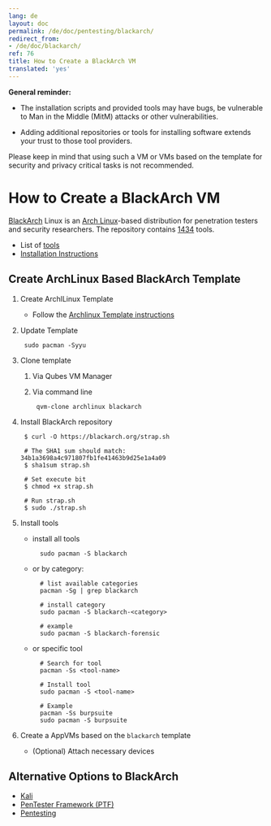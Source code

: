 ```yaml
---
lang: de
layout: doc
permalink: /de/doc/pentesting/blackarch/
redirect_from:
- /de/doc/blackarch/
ref: 76
title: How to Create a BlackArch VM
translated: 'yes'
---
```


**General reminder:**

- The installation scripts and provided tools may have bugs, be vulnerable to Man in the Middle (MitM) attacks or other vulnerabilities.

- Adding additional repositories or tools for installing software extends your trust to those tool providers.

Please keep in mind that using such a VM or VMs based on the template for security and privacy critical tasks is not recommended.  

How to Create a BlackArch VM
============================

[BlackArch](https://www.blackarch.org) Linux is an [Arch Linux](https://www.archlinux.org)-based distribution for penetration testers and security researchers. The repository contains [1434](https://www.blackarch.org/tools.html) tools.

- List of [tools](https://www.blackarch.org/tools.html)
- [Installation Instructions](https://www.blackarch.org/downloads.html)

Create ArchLinux Based BlackArch Template
-----------------------------------------

1. Create ArchlLinux Template

    - Follow the [Archlinux Template instructions](/de/doc/templates/archlinux/)


2. Update Template

        sudo pacman -Syyu

3. Clone template

    1. Via Qubes VM Manager

    2. Via command line

            qvm-clone archlinux blackarch

4. Install BlackArch repository

        $ curl -O https://blackarch.org/strap.sh

        # The SHA1 sum should match: 34b1a3698a4c971807fb1fe41463b9d25e1a4a09
        $ sha1sum strap.sh

        # Set execute bit
        $ chmod +x strap.sh

        # Run strap.sh
        $ sudo ./strap.sh

5. Install tools

    - install all tools

            sudo pacman -S blackarch

    - or by category:

            # list available categories
            pacman -Sg | grep blackarch

            # install category
            sudo pacman -S blackarch-<category>

            # example
            sudo pacman -S blackarch-forensic

    - or specific tool

            # Search for tool
            pacman -Ss <tool-name>

            # Install tool
            sudo pacman -S <tool-name>

            # Example
            pacman -Ss burpsuite
            sudo pacman -S burpsuite

6. Create a AppVMs based on the `blackarch` template

    - (Optional) Attach necessary devices

Alternative Options to BlackArch
--------------------------------

- [Kali](/de/doc/pentesting/kali/)
- [PenTester Framework (PTF)](/de/doc/pentesting/ptf/)
- [Pentesting](/de/doc/pentesting/)